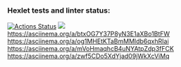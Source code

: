 ### Hexlet tests and linter status:
[![Actions Status](https://github.com/valekgodovan/python-project-lvl1/workflows/hexlet-check/badge.svg)](https://github.com/valekgodovan/python-project-lvl1/actions)
<a href="https://codeclimate.com/github/codeclimate/codeclimate/maintainability"><img src="https://api.codeclimate.com/v1/badges/a99a88d28ad37a79dbf6/maintainability" /></a>
https://asciinema.org/a/btxOG7Y37P8yN3E1aXBo1BtFW
https://asciinema.org/a/og1MHEtKTaBmMMldb6qxhRIai
https://asciinema.org/a/mVoHmaqhcB4uNYAtpZdp3fFCK
https://asciinema.org/a/zwf5CDo5XdYjad09jWkXcViMq
